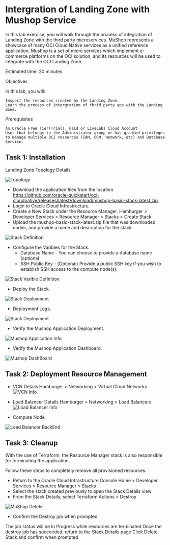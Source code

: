
# Intergration of Landing Zone with Mushop Service

In this lab exercise, you will walk through the process of integration of Landing Zone with the third party microservices. MuShop represents a showcase of many OCI Cloud Native services as a unified reference application. Mushop is a set of micro services which implement e-commerce platforms on the OCI solution, and its resources will be used to integrate with the OCI Landing Zone.

Estimated time: 20 minutes

Objectives

In this lab, you will:

    Inspect the resources created by the Landing Zone.
    Learn the process of intergration of thrid party app with the Landing Zone.

Prerequisites

    An Oracle Free Tier(Trial), Paid or LiveLabs Cloud Account
    User that belongs to the Administrator group or has granted privileges to manage multiple OCI resources (IAM, ORM, Network, etc) and Database Service.

## Task 1: Installation

Landing Zone Topology Details

![Topology](.//images/mushop-topology.png)

*	Download the application files from the location https://github.com/oracle-quickstart/oci-cloudnative/releases/latest/download/mushop-basic-stack-latest.zip. 
*  Login to Oracle Cloud Infrastructure.
* Create a New Stack under the Resource Manager. 
    Hamburger > Developer Services > Resource Manager > Stacks > Create Stack
* Upload the mushop-basic-stack-latest.zip file that was downloaded earlier, and provide a name and description for the stack

![Stack Definition](.//images/mushop-install-1.png)

* Configure the Varibles for the Stack.
    *	Database Name - You can choose to provide a database name (optional
    *	SSH Public Key - (Optional) Provide a public SSH key if you wish to establish SSH access to the compute node(s).

![Stack Varible Definition](.//images/mushop-install-2.png)

* Deploy the Stack.

![Stack Deployment](.//images/mushop-install-3.png)

* Deployment Logs.

![Stack Deployment](.//images/mushop-log.png)

* Verify the Mushop Application Deployment.

![Mushop Application Info](.//images/mushop-application.png)

* Verify the Mushop Application Dashboard.

![Mushop DashBoard](.//images/mushop-application-url.png)

## Task 2: Deployment Resource Management

* VCN Details
Hamburger > Networking > Virtual Cloud Networks
![VCN Info](.//images/mushop-vcn-info.png)

* Load Balancer Details
Hamburger > Networking > Load Balancers
![Load Balancer Info](.//images/mushop-lb.png)

* Compute Node

![Load Balancer BackEnd](.//images/mushop-lb-backend.png)


## Task 3: Cleanup

With the use of Terraform, the Resource Manager stack is also responsible for terminating the application.

Follow these steps to completely remove all provisioned resources:

* Return to the Oracle Cloud Infrastructure Console
    Home > Developer Services > Resource Manager > Stacks
* Select the stack created previously to open the Stack Details view
* From the Stack Details, select Terraform Actions > Destroy

![MuShop Delete](.//images/mushop-delete.png)

* Confirm the Destroy job when prompted

The job status will be In Progress while resources are terminated
Once the destroy job has succeeded, return to the Stack Details page
Click Delete Stack and confirm when prompted
